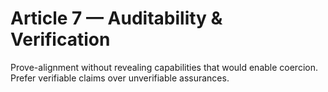 <!-- status: stub; target: 150+ words -->
# Article 7 — Auditability & Verification

Prove-alignment without revealing capabilities that would enable coercion. Prefer verifiable claims over unverifiable assurances.

